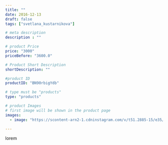 ```yaml
---
title: ""
date: 2016-12-13
draft: false
tags: ["svetlana_kustarnikova"]

# meta description
description : ""

# product Price
price: "3000"
priceBefore: "3600.0"

# Product Short Description
shortDescription: ""

#product ID
productID: "BN90rbigYdb"

# type must be "products"
type: "products"

# product Images
# first image will be shown in the product page
images:
  - image: "https://scontent-arn2-1.cdninstagram.com/v/t51.2885-15/e35/14583522_242879546144694_8045979646841323520_n.jpg?se=7&tp=1&_nc_ht=scontent-arn2-1.cdninstagram.com&_nc_cat=106&_nc_ohc=YQpblONFCkMAX-AlKrt&ccb=7-4&oh=eb395c0b67f3f4bacb3bacc9e6ac0278&oe=60814AE9&ig_cache_key=MTQwNDUxMDM0MTczNTQ4MzIyNw%3D%3D.2-ccb7-4"

---
```

lorem
